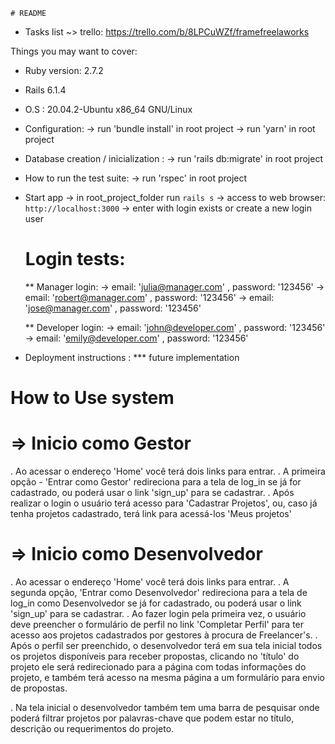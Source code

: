     # README

* Tasks list ~> trello: https://trello.com/b/8LPCuWZf/framefreelaworks

Things you may want to cover:

* Ruby version: 2.7.2

* Rails 6.1.4

* O.S : 20.04.2-Ubuntu x86_64 GNU/Linux

* Configuration: 
    -> run 'bundle install' in root project
    -> run 'yarn' in root project

* Database creation / inicialization : 
    -> run 'rails db:migrate' in root project

* How to run the test suite: 
    -> run 'rspec' in root project

* Start app 
    -> in root_project_folder run `rails s` 
    -> access to web browser: `http://localhost:3000`
    -> enter with login exists or create a new login user

    # Login tests: 
    
    ** Manager login:
    -> email: 'julia@manager.com' , password: '123456'
    -> email: 'robert@manager.com' , password: '123456'
    -> email: 'jose@manager.com' , password: '123456'

    ** Developer login:
    -> email: 'john@developer.com' , password: '123456'
    -> email: 'emily@developer.com' , password: '123456'

* Deployment instructions : *** future implementation


# How to Use system

# => Inicio como Gestor

.  Ao acessar o endereço 'Home' você terá dois links para entrar.
.  A primeira opção - 'Entrar como Gestor' redireciona para a tela de log_in se já for cadastrado,
     ou poderá usar o link 'sign_up' para se cadastrar.
.  Após realizar o login o usuário terá acesso para 'Cadastrar Projetos', ou, caso já tenha
    projetos cadastrado, terá link para acessá-los 'Meus projetos'


# => Inicio como Desenvolvedor

.  Ao acessar o endereço 'Home' você terá dois links para entrar.
.  A segunda opção, 'Entrar como Desenvolvedor' redireciona para a tela de log_in como Desenvolvedor
    se já for cadastrado, ou poderá usar o link 'sign_up' para se cadastrar.
.  Ao fazer login pela primeira vez, o usuário deve preencher o formulário de perfil no link 
    'Completar Perfil' para ter acesso aos projetos cadastrados por gestores à procura de Freelancer's.
.  Após o perfil ser preenchido, o desenvolvedor terá em sua tela inicial todos os projetos disponíveis
    para receber propostas, clicando no 'título' do projeto ele será redirecionado para a página
    com todas informações do projeto, e também terá acesso na mesma página a um formulário para 
    envio de propostas.

.  Na tela inicial o desenvolvedor também tem uma barra de pesquisar onde poderá filtrar projetos por
    palavras-chave que podem estar no título, descrição ou requerimentos do projeto.



